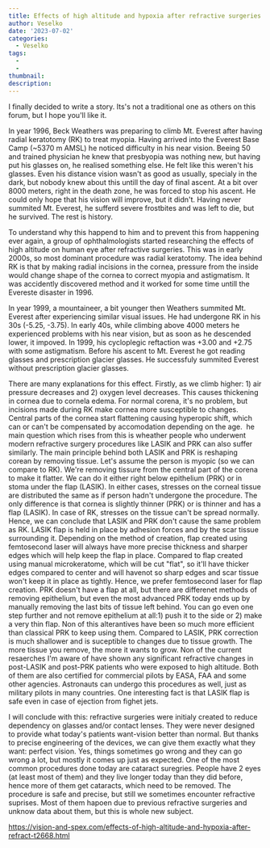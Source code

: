 ```yaml
---
title: Effects of high altitude and hypoxia after refractive surgeries
author: Veselko
date: '2023-07-02'
categories:
  - Veselko
tags:
  - 
  - 
thumbnail: 
description: 
---
```


I finally decided to write a story. Its's not a traditional one as others on this forum, but I hope you'll like it.

In year 1996, Beck Weathers was preparing to climb Mt. Everest after having radial keratotomy (RK) to treat myopia. Having arrived into the Everest Base Camp (~5370 m AMSL) he noticed difficulty in his near vision. Beeing 50 and trained physician he knew that presbyopia was nothing new, but having put his glasses on, he realised something else. He felt like this weren't his glasses. Even his distance vision wasn't as good as usually, specialy in the dark, but nobody knew about this untill the day of final ascent. At a bit over 8000 meters, right in the death zone, he was forced to stop his ascent. He could only hope that his vision will improve, but it didn't. Having never summited Mt. Everest, he sufferd severe frostbites and was left to die, but he survived. The rest is history.

To understand why this happend to him and to prevent this from happening ever again, a group of ophthalmologists started researching the effects of high altitude on human eye after refractive surgeries. This was in early 2000s, so most dominant procedure was radial keratotomy. The idea behind RK is that by making radial incisions in the cornea, pressure from the inside would change shape of the cornea to correct myopia and astigmatism. It was accidently discovered method and it worked for some time untill the Evereste disaster in 1996.

In year 1999, a mountaineer, a bit younger then Weathers summited Mt. Everest after experiencing similar visual issues. He had undergone RK in his 30s (-5.25, -3.75). In early 40s, while climbing above 4000 meters he experienced problems with his near vision, but as soon as he descended lower, it impoved. In 1999, his cycloplegic reftaction was +3.00 and +2.75 with some astigmatism. Before his ascent to Mt. Everest he got reading glasses and prescription glacier glasses. He successfuly summited Everest without prescription glacier glasses.

There are many explanations for this effect. Firstly, as we climb higher: 1) air pressure decreases and 2) oxygen level decreases. This causes thickening in cornea due to cornela edema. For normal corena, it's no problem, but incisions made during RK make cornea more susceptible to changes. Central parts of the cornea start flattening causing hyperopic shift, which can or can't be compensated by accomodation depending on the age. 
he main question which rises from this is wheather people who underwent modern refractive surgery procedures like LASIK and PRK can also suffer similarly. The main principle behind both LASIK and PRK is reshaping corean by removing tissue. Let's assume the person is myopic (so we can compare to RK). We're removing tissure from the central part of the corena to make it flatter. We can do it either right below epithelium (PRK) or in stoma under the flap (LASIK). In either cases, stresses on the corneal tissue are distributed the same as if person hadn't undergone the procedure. The only difference is that cornea is slightly thinner (PRK) or is thinner and has a flap (LASIK). In case of RK, stresses on the tissue can't be spread normally. Hence, we can conclude that LASIK and PRK don't cause the same problem as RK.
LASIK flap is held in place by adhesion forces and by the scar tissue surrounding it. Depending on the method of creation, flap created using femtosecond laser will always have more precise thickness and sharper edges which will help keep the flap in place. Compared to flap created using manual microkeratome, which will be cut "flat", so it'll have thicker edges compared to center and will havenot so sharp edges and scar tissue won't keep it in place as tightly. Hence, we prefer femtosecond laser for flap creation.
PRK doesn't have a flap at all, but there are differenet methods of removing epithelium, but even the most advanced PRK today ends up by manually removing the last bits of tissue left behind. You can go even one step further and not remove epithelium at all:1) push it to the side or 2) make a very thin flap. Non of this alterantives have been so much more efficient than classical PRK to keep using them. Compared to LASIK, PRK correction is much shallower and is suceptible to changes due to tissue growth. The more tissue you remove, the more it wants to grow. Non of the current resaerches I'm aware of have shown any significant refractive changes in post-LASIK and post-PRK patients who were exposed to high altitude. Both of them are also certified for commercial pilots by EASA, FAA and some other agencies. Astronauts can undergo this procedures as well, just as military pilots in many countries. One interesting fact is that LASIK flap is safe even in case of ejection from fighet jets.

I will conclude with this: refractive surgeries were initialy created to reduce dependency on glasses and/or contact lenses. They were never designed to provide what today's patients want-vision better than normal. But thanks to precise engineering of the devices, we can give them exactly what they want: perfect vision. Yes, things sometimes go wrong and they can go wrong a lot, but mostly it comes up just as expected.
One of the most common procedures done today are cataract suregries. People have 2 eyes (at least most of them) and they live longer today than they did before, hence more of them get cataracts, which need to be removed. The procedure is safe and precise, but still we sometimes encounter refractive suprises. Most of them hapoen due to previous refractive surgeries and unknow data about them, but this is whole new subject.

https://vision-and-spex.com/effects-of-high-altitude-and-hypoxia-after-refract-t2668.html
